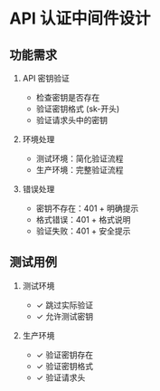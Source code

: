 # API 认证中间件设计

## 功能需求
1. API 密钥验证
   - 检查密钥是否存在
   - 验证密钥格式 (sk-开头)
   - 验证请求头中的密钥

2. 环境处理
   - 测试环境：简化验证流程
   - 生产环境：完整验证流程

3. 错误处理
   - 密钥不存在：401 + 明确提示
   - 格式错误：401 + 格式说明
   - 验证失败：401 + 安全提示

## 测试用例
1. 测试环境
   - ✓ 跳过实际验证
   - ✓ 允许测试密钥

2. 生产环境
   - ✓ 验证密钥存在
   - ✓ 验证密钥格式
   - ✓ 验证请求头 